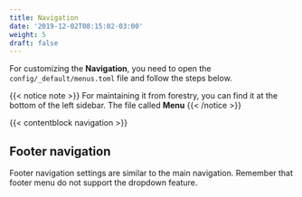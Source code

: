 ```yaml
---
title: Navigation
date: '2019-12-02T08:15:02-03:00'
weight: 5
draft: false
---
```


For customizing the **Navigation**, you need to open the `config/_default/menus.toml` file and follow the steps below.

{{< notice note >}}
For maintaining it from forestry, you can find it at the bottom of the left sidebar. The file called **Menu**
{{< /notice >}}

{{< contentblock navigation >}}

## Footer navigation

Footer navigation settings are similar to the main navigation. Remember that footer menu do not support the dropdown feature.
